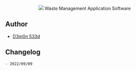 <p align="center">
<img src="https://raw.githubusercontent.com/d3m0n-533d/waste-management-application-software/main/preview.png" />
Waste Management Application Software
</p>

## Author
- [D3m0n 533d](https://github.com/d3m0n-533d)

## Changelog
```shell
- 2022/09/09
```
